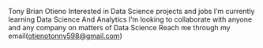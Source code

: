 Tony Brian Otieno
Interested in Data Science projects and jobs
I’m currently learning Data Science And Analytics
I’m looking to collaborate with anyone and any company on matters of Data Science
Reach me through my email(otienotonny598@gmail.com) 

<!---
otienotonny/otienotonny is a ✨ special ✨ repository because its `README.md` (this file) appears on your GitHub profile.
You can click the Preview link to take a look at your changes.
--->
